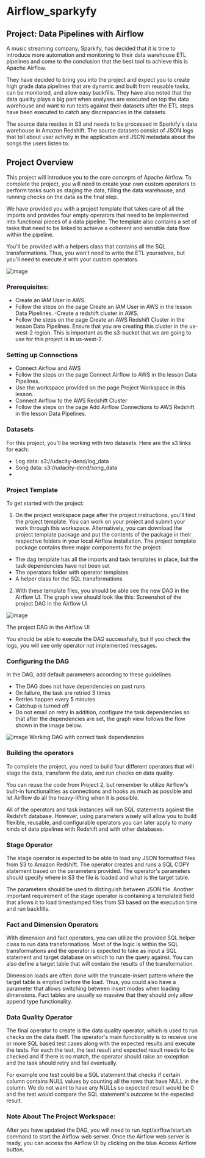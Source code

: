 # Airflow_sparkyfy

## Project: Data Pipelines with Airflow
A music streaming company, Sparkify, has decided that it is time to introduce more automation and monitoring to their data warehouse ETL pipelines and come to the conclusion that the best tool to achieve this is Apache Airflow.

They have decided to bring you into the project and expect you to create high grade data pipelines that are dynamic and built from reusable tasks, can be monitored, and allow easy backfills. They have also noted that the data quality plays a big part when analyses are executed on top the data warehouse and want to run tests against their datasets after the ETL steps have been executed to catch any discrepancies in the datasets.

The source data resides in S3 and needs to be processed in Sparkify's data warehouse in Amazon Redshift. The source datasets consist of JSON logs that tell about user activity in the application and JSON metadata about the songs the users listen to.

## Project Overview
This project will introduce you to the core concepts of Apache Airflow. To complete the project, you will need to create your own custom operators to perform tasks such as staging the data, filling the data warehouse, and running checks on the data as the final step.

We have provided you with a project template that takes care of all the imports and provides four empty operators that need to be implemented into functional pieces of a data pipeline. The template also contains a set of tasks that need to be linked to achieve a coherent and sensible data flow within the pipeline.

You'll be provided with a helpers class that contains all the SQL transformations. Thus, you won't need to write the ETL yourselves, but you'll need to execute it with your custom operators.


![image](https://user-images.githubusercontent.com/65776444/206279562-2cbe24b7-488a-4236-845f-f865d3215872.png)

### Prerequisites:
- Create an IAM User in AWS.
 - Follow the steps on the page Create an IAM User in AWS in the lesson Data Pipelines.
-Create a redshift cluster in AWS.
  - Follow the steps on the page Create an AWS Redshift Cluster in the lesson Data Pipelines. Ensure that you are creating this cluster in the us-west-2 region. This is important as the s3-bucket that we are going to use for this project is in us-west-2.
### Setting up Connections
- Connect Airflow and AWS
 - Follow the steps on the page Connect Airflow to AWS in the lesson Data Pipelines.
 - Use the workspace provided on the page Project Workspace in this lesson.
- Connect Airflow to the AWS Redshift Cluster
 - Follow the steps on the page Add Airflow Connections to AWS Redshift in the lesson Data Pipelines.


### Datasets
For this project, you'll be working with two datasets. Here are the s3 links for each:

- Log data: s3://udacity-dend/log_data
- Song data: s3://udacity-dend/song_data
- 
### Project Template
To get started with the project:

1. On the project workspace page after the project instructions, you'll find the project template. You can work on your project and submit your work through this workspace. Alternatively, you can download the project template package and put the contents of the package in their respective folders in your local Airflow installation. The project template package contains three major components for the project:
 - The dag template has all the imports and task templates in place, but the task dependencies have not been set
 - The operators folder with operator templates
 - A helper class for the SQL transformations
2. With these template files, you should be able see the new DAG in the Airflow UI. The graph view should look like this:
Screenshot of the project DAG in the Airflow UI

![image](https://user-images.githubusercontent.com/65776444/206282274-eba0423c-9e9d-45dc-bf50-7e82301d644f.png)

The project DAG in the Airflow UI

You should be able to execute the DAG successfully, but if you check the logs, you will see only operator not implemented messages.

### Configuring the DAG
In the DAG, add default parameters according to these guidelines

- The DAG does not have dependencies on past runs
- On failure, the task are retried 3 times
- Retries happen every 5 minutes
- Catchup is turned off
- Do not email on retry
In addition, configure the task dependencies so that after the dependencies are set, the graph view follows the flow shown in the image below.

![image](https://user-images.githubusercontent.com/65776444/206282472-74781170-121b-4afa-a9e3-d0200756a1f4.png)
Working DAG with correct task dependencies

### Building the operators
To complete the project, you need to build four different operators that will stage the data, transform the data, and run checks on data quality.

You can reuse the code from Project 2, but remember to utilize Airflow's built-in functionalities as connections and hooks as much as possible and let Airflow do all the heavy-lifting when it is possible.

All of the operators and task instances will run SQL statements against the Redshift database. However, using parameters wisely will allow you to build flexible, reusable, and configurable operators you can later apply to many kinds of data pipelines with Redshift and with other databases.

### Stage Operator
The stage operator is expected to be able to load any JSON formatted files from S3 to Amazon Redshift. The operator creates and runs a SQL COPY statement based on the parameters provided. The operator's parameters should specify where in S3 the file is loaded and what is the target table.

The parameters should be used to distinguish between JSON file. Another important requirement of the stage operator is containing a templated field that allows it to load timestamped files from S3 based on the execution time and run backfills.

### Fact and Dimension Operators
With dimension and fact operators, you can utilize the provided SQL helper class to run data transformations. Most of the logic is within the SQL transformations and the operator is expected to take as input a SQL statement and target database on which to run the query against. You can also define a target table that will contain the results of the transformation.

Dimension loads are often done with the truncate-insert pattern where the target table is emptied before the load. Thus, you could also have a parameter that allows switching between insert modes when loading dimensions. Fact tables are usually so massive that they should only allow append type functionality.

### Data Quality Operator
The final operator to create is the data quality operator, which is used to run checks on the data itself. The operator's main functionality is to receive one or more SQL based test cases along with the expected results and execute the tests. For each the test, the test result and expected result needs to be checked and if there is no match, the operator should raise an exception and the task should retry and fail eventually.

For example one test could be a SQL statement that checks if certain column contains NULL values by counting all the rows that have NULL in the column. We do not want to have any NULLs so expected result would be 0 and the test would compare the SQL statement's outcome to the expected result.

### Note About The Project Workspace:
After you have updated the DAG, you will need to run /opt/airflow/start.sh command to start the Airflow web server. Once the Airflow web server is ready, you can access the Airflow UI by clicking on the blue Access Airflow button.


